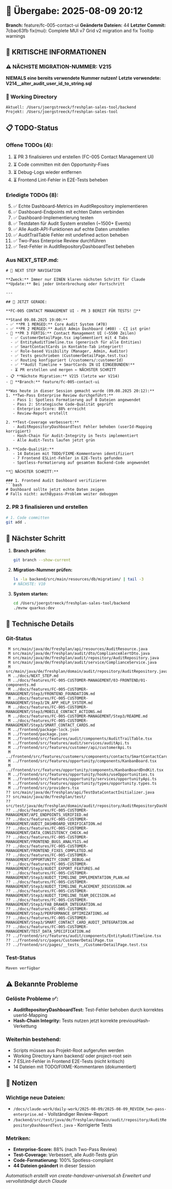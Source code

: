 # 🤝 Übergabe: 2025-08-09 20:12
**Branch:** feature/fc-005-contact-ui
**Geänderte Dateien:** 44
**Letzter Commit:** 7cbac63fb fix(mui): Complete MUI v7 Grid v2 migration and fix Tooltip warnings

## 🚨 KRITISCHE INFORMATIONEN

### ⚠️ NÄCHSTE MIGRATION-NUMMER: V215
**NIEMALS eine bereits verwendete Nummer nutzen!**
**Letzte verwendete: V214__alter_audit_user_id_to_string.sql**

### 📍 Working Directory
```
Aktuell: /Users/joergstreeck/freshplan-sales-tool/backend
Projekt: /Users/joergstreeck/freshplan-sales-tool
```

## 📋 TODO-Status

### Offene TODOs (4):
1. ⏳ PR 3 finalisieren und erstellen (FC-005 Contact Management UI)
2. ⏳ Code committen mit den Opportunity-Fixes
3. ⏳ Debug-Logs wieder entfernen
4. ⏳ Frontend Lint-Fehler in E2E-Tests beheben

### Erledigte TODOs (8):
5. ✅ Echte Dashboard-Metrics im AuditRepository implementieren
6. ✅ Dashboard-Endpoints mit echten Daten verbinden
7. ✅ Dashboard-Implementierung testen
8. ✅ Testdaten für Audit System erstellen (~1500+ Events)
9. ✅ Alle Audit-API-Funktionen auf echte Daten umstellen
10. ✅ AuditTrailTable Fehler mit undefined action beheben
11. ✅ Two-Pass Enterprise Review durchführen
12. ✅ Test-Fehler in AuditRepositoryDashboardTest beheben

### Aus NEXT_STEP.md:
```
# 🧭 NEXT STEP NAVIGATION

**Zweck:** Immer nur EINEN klaren nächsten Schritt für Claude
**Update:** Bei jeder Unterbrechung oder Fortschritt

---

## 🎯 JETZT GERADE:

**FC-005 CONTACT MANAGEMENT UI - PR 3 BEREIT FÜR TESTS! 📱**

**Stand 09.08.2025 19:00:**
- ✅ **PR 1 MERGED:** Core Audit System (#78)
- ✅ **PR 2 MERGED:** Audit Admin Dashboard (#80) - CI ist grün!
- 🔧 **PR 3 FERTIG:** Contact Management UI (~5500 Zeilen)
  - ✅ CustomerDetailPage.tsx implementiert mit 4 Tabs
  - ✅ EntityAuditTimeline.tsx (generisch für alle Entities)
  - ✅ SmartContactCards in Kontakte-Tab integriert!
  - ✅ Role-based Visibility (Manager, Admin, Auditor)
  - ✅ Tests geschrieben (CustomerDetailPage.test.tsx)
  - ✅ Routing konfiguriert (/customers/:customerId)
  - ✅ **Audit Timeline + SmartCards IN UI EINGEBUNDEN!**
  - ⏳ PR erstellen und mergen ← NÄCHSTER SCHRITT
- 📋 **Nächste Migration:** V215 (letzte war V214)
- 🌿 **Branch:** feature/fc-005-contact-ui

**Was heute in dieser Session gemacht wurde (09.08.2025 20:12):**
1. **Two-Pass Enterprise Review durchgeführt:**
   - Pass 1: Spotless Formatierung auf 8 Dateien angewendet
   - Pass 2: Strategische Code-Qualität geprüft
   - Enterprise-Score: 88% erreicht
   - Review-Report erstellt

2. **Test-Coverage verbessert:**
   - AuditRepositoryDashboardTest Fehler behoben (userId-Mapping korrigiert)
   - Hash-Chain für Audit-Integrity in Tests implementiert
   - Alle Audit-Tests laufen jetzt grün

3. **Code-Qualität:**
   - 14 Dateien mit TODO/FIXME-Kommentaren identifiziert
   - 7 Frontend ESLint-Fehler in E2E-Tests gefunden
   - Spotless-Formatierung auf gesamten Backend-Code angewendet

**🚀 NÄCHSTER SCHRITT:**

### 1. Frontend Audit Dashboard verifizieren
```bash
# Dashboard sollte jetzt echte Daten zeigen
# Falls nicht: authBypass-Problem weiter debuggen
```

### 2. PR 3 finalisieren und erstellen
```bash
# 1. Code committen
git add .
```

## 🎯 Nächster Schritt

1. **Branch prüfen:**
   ```bash
   git branch --show-current
   ```

2. **Migration-Nummer prüfen:**
   ```bash
   ls -la backend/src/main/resources/db/migration/ | tail -3
   # NÄCHSTE: V10
   ```

3. **System starten:**
   ```bash
   cd /Users/joergstreeck/freshplan-sales-tool/backend
   ./mvnw quarkus:dev
   ```

## 🔧 Technische Details

### Git-Status
```
 M src/main/java/de/freshplan/api/resources/AuditResource.java
 M src/main/java/de/freshplan/audit/dto/ComplianceAlertDto.java
 M src/main/java/de/freshplan/audit/repository/AuditRepository.java
 M src/main/java/de/freshplan/audit/service/ComplianceService.java
 M src/main/java/de/freshplan/domain/audit/repository/AuditRepository.java
 M ../docs/NEXT_STEP.md
 M ../docs/features/FC-005-CUSTOMER-MANAGEMENT/03-FRONTEND/01-components.md
 M ../docs/features/FC-005-CUSTOMER-MANAGEMENT/Step3/FRONTEND_FOUNDATION.md
 M ../docs/features/FC-005-CUSTOMER-MANAGEMENT/Step3/IN_APP_HELP_SYSTEM.md
 M ../docs/features/FC-005-CUSTOMER-MANAGEMENT/Step3/MOBILE_CONTACT_ACTIONS.md
 M ../docs/features/FC-005-CUSTOMER-MANAGEMENT/Step3/README.md
 M ../docs/features/FC-005-CUSTOMER-MANAGEMENT/Step3/SMART_CONTACT_CARDS.md
 M ../frontend/package-lock.json
 M ../frontend/package.json
 M ../frontend/src/features/audit/components/AuditTrailTable.tsx
 M ../frontend/src/features/audit/services/auditApi.ts
 M ../frontend/src/features/customer/api/customerApi.ts
 M ../frontend/src/features/customers/components/contacts/SmartContactCard.tsx
 M ../frontend/src/features/opportunity/components/KanbanBoard.tsx
 M ../frontend/src/features/opportunity/components/KanbanBoardDndKit.tsx
 M ../frontend/src/features/opportunity/hooks/useOpportunities.ts
 M ../frontend/src/features/opportunity/services/opportunityApi.ts
 M ../frontend/src/features/opportunity/types/opportunity.types.ts
 M ../frontend/src/providers.tsx
?? src/main/java/de/freshplan/api/TestDataContactInitializer.java
?? src/main/java/de/freshplan/test/
?? src/test/java/de/freshplan/domain/audit/repository/AuditRepositoryDashboardTest.java
?? ../docs/features/FC-005-CUSTOMER-MANAGEMENT/API_ENDPOINTS_VERIFIED.md
?? ../docs/features/FC-005-CUSTOMER-MANAGEMENT/AUDIT_DASHBOARD_VERIFICATION.md
?? ../docs/features/FC-005-CUSTOMER-MANAGEMENT/DATA_CONSISTENCY_CHECK.md
?? ../docs/features/FC-005-CUSTOMER-MANAGEMENT/FRONTEND_BUGS_ANALYSIS.md
?? ../docs/features/FC-005-CUSTOMER-MANAGEMENT/FRONTEND_FIXES_COMPLETED.md
?? ../docs/features/FC-005-CUSTOMER-MANAGEMENT/OPPORTUNITY_COUNT_DEBUG.md
?? ../docs/features/FC-005-CUSTOMER-MANAGEMENT/Step3/AUDIT_EXPORT_FEATURES.md
?? ../docs/features/FC-005-CUSTOMER-MANAGEMENT/Step3/AUDIT_TIMELINE_IMPLEMENTATION_PLAN.md
?? ../docs/features/FC-005-CUSTOMER-MANAGEMENT/Step3/AUDIT_TIMELINE_PLACEMENT_DISCUSSION.md
?? ../docs/features/FC-005-CUSTOMER-MANAGEMENT/Step3/AUDIT_TIMELINE_TEAM_DECISION.md
?? ../docs/features/FC-005-CUSTOMER-MANAGEMENT/Step3/FAB_DRAWER_INTEGRATION.md
?? ../docs/features/FC-005-CUSTOMER-MANAGEMENT/Step3/PERFORMANCE_OPTIMIZATIONS.md
?? ../docs/features/FC-005-CUSTOMER-MANAGEMENT/Step3/SMART_CONTACT_CARD_AUDIT_INTEGRATION.md
?? ../docs/features/FC-005-CUSTOMER-MANAGEMENT/TEST_DATA_SPECIFICATION.md
?? ../frontend/src/features/audit/components/EntityAuditTimeline.tsx
?? ../frontend/src/pages/CustomerDetailPage.tsx
?? ../frontend/src/pages/__tests__/CustomerDetailPage.test.tsx
```

### Test-Status
```
Maven verfügbar
```

## ⚠️ Bekannte Probleme

### Gelöste Probleme ✅:
- **AuditRepositoryDashboardTest:** Test-Fehler behoben durch korrektes userId-Mapping
- **Hash-Chain Integrity:** Tests nutzen jetzt korrekte previousHash-Verkettung

### Weiterhin bestehend:
- Scripts müssen aus Projekt-Root aufgerufen werden
- Working Directory kann backend/ oder project-root sein
- 7 ESLint-Fehler in Frontend E2E-Tests (nicht kritisch)
- 14 Dateien mit TODO/FIXME-Kommentaren (dokumentiert)

## 📝 Notizen

### Wichtige neue Dateien:
- `/docs/claude-work/daily-work/2025-08-09/2025-08-09_REVIEW_two-pass-enterprise.md` - Vollständiger Review-Report
- `/backend/src/test/java/de/freshplan/domain/audit/repository/AuditRepositoryDashboardTest.java` - Korrigierte Tests

### Metriken:
- **Enterprise-Score:** 88% (nach Two-Pass Review)
- **Test-Coverage:** Verbessert, alle Audit-Tests grün
- **Code-Formatierung:** 100% Spotless-compliant
- **44 Dateien geändert** in dieser Session

_Automatisch erstellt von create-handover-universal.sh_
_Erweitert und vervollständigt durch Claude_
